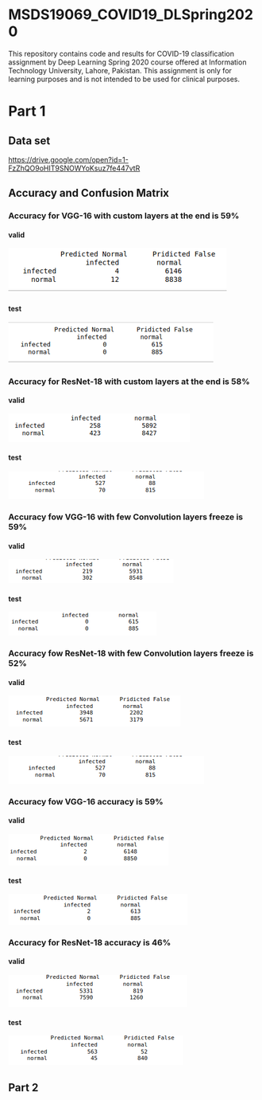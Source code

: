 # MSDS19069_COVID19_DLSpring2020
This repository contains code and results for COVID-19 classification assignment by Deep Learning Spring 2020 course offered at Information Technology University, Lahore, Pakistan. This assignment is only for learning purposes and is not intended to be used for clinical purposes.

# Part 1

## Data set
https://drive.google.com/open?id=1-FzZhQO9oHIT9SNOWYoKsuz7fe447vtR

## Accuracy and Confusion Matrix

### Accuracy for VGG-16 with custom layers at the end is 59%

#### valid
![](graphs/VGG-16%20first%20valid.png)

#### test
![](graphs/VGG-16%20first%20test.png)

### Accuracy for ResNet-18 with custom layers at the end is 58%

#### valid
![](graphs/ResNet-18%20first%20valid.png)

#### test
![](graphs/ResNet-18%20first%20test.png)

### Accuracy fow VGG-16 with few Convolution layers freeze is 59%

#### valid
![](graphs/VGG-16%20few%20layers%20valid.png)

#### test
![](graphs/VGG-16%20few%20layers%20test.png)

### Accuracy fow ResNet-18 with few Convolution layers freeze is 52%

#### valid
![](graphs/ResNet-18%20few%20valid.png)
#### test
![](graphs/ResNet-18%20few%20test.png)

### Accuracy fow VGG-16 accuracy is 59%

#### valid
![](graphs/VGG-16%20full%20valid.png)
#### test
![](graphs/VGG-16%20full%20test.png)

### Accuracy for ResNet-18 accuracy is 46%

#### valid
![](graphs/ResNet-18%20full%20valid.png)
#### test
![](graphs/ResNet-18%20full%20test.png)

## Part 2
